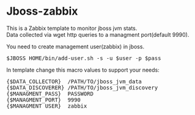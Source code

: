 # Jboss-zabbix

This is a Zabbix template to monitor jboss jvm stats.</br>
Data collected via wget http queries to a managment port(default 9990).</b>

You need to create management user(zabbix) in jboss.
<pre>$JBOSS_HOME/bin/add-user.sh -s -u $user -p $pass</pre>

In template change this macro values to support your needs:<br>
<pre>
{$DATA_COLLECTOR}  /PATH/TO/jboss_jvm_data
{$DATA_DISCOVERER} /PATH/TO/jboss_jvm_discovery
{$MANAGMENT_PASS}  PASSWORD
{$MANAGMENT_PORT}  9990
{$MANAGMENT_USER}  zabbix
</pre>
